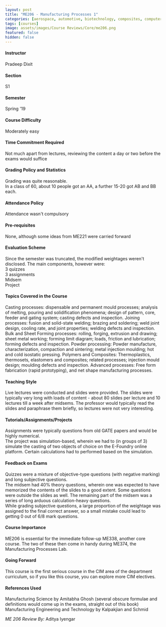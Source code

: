 ```yaml
---
layout: post
title: "ME206 - Manufacturing Processes 1"
categories: [aerospace, automotive, biotechnology, composites, computer aided design (cad), manufacturing and additive manufacturing, thermodynamics / heat transfer, ME]
tags: [courses]
image: assets/images/Course Reviews/Core/me206.png
featured: false
hidden: false
---
```


#### Instructor
Pradeep Dixit

#### Section
S1

#### Semester
Spring '19

#### Course Difficulty
Moderately easy

#### Time Commitment Required
Not much apart from lectures, reviewing the content a day or two before the exams would suffice

#### Grading Policy and Statistics
Grading was quite reasonable.  
In a class of 60, about 10 people got an AA, a further 15-20 got AB and BB each.

#### Attendance Policy
Attendance wasn't compulsory

#### Pre-requisites
None, although some ideas from ME221 were carried forward

#### Evaluation Scheme
Since the semester was truncated, the modified weightages weren't disclosed. The main components, however were:  
3 quizzes  
3 assignments  
Midsem  
Project

#### Topics Covered in the Course
Casting processes: dispensable and permanent mould processes; analysis of melting, pouring and solidification phenomena; design of pattern, core, feeder and gating system; casting defects and inspection. Joining processes: fusion and solid-state welding; brazing and soldering; weld joint design, cooling rate, and joint properties; welding defects and inspection. Bulk and Sheet Forming processes: rolling, forging, extrusion and drawing; sheet metal working; forming limit diagram; loads, friction and lubrication; forming defects and inspection. Powder processing: Powder manufacture, characterization, compaction and sintering; metal injection moulding; hot and cold isostatic pressing. Polymers and Composites: Thermoplastics, thermosets, elastomers and composites; related processes; injection mould design; moulding defects and inspection. Advanced processes: Free form fabrication (rapid prototyping), and net shape manufacturing processes.

#### Teaching Style
Live lectures were conducted and slides were provided. The slides were typically very long with loads of content - about 80 slides per lecture and 10 lectures till a week after midsems. The professor would typically read the slides and paraphrase them briefly, so lectures were not very interesting.

#### Tutorials/Assignments/Projects
Assignments were typically questions from old GATE papers and would be highly numerical.  
The project was simulation-based, wherein we had to (in groups of 3) simulate the casting of two objects of choice on the E-Foundry online platform. Certain calculations had to performed based on the simulation.

#### Feedback on Exams
Quizzes were a mixture of objective-type questions (with negative marking) and long subjective questions.  
The midsem had 40% theory questions, wherein one was expected to have memorized the contents of the slides to a good extent. Some questions were outside the slides as well. The remaining part of the midsem was a series of long arduous calculation-heavy questions.  
While grading subjective questions, a large proportion of the weightage was assigned to the final correct answer, so a small mistake could lead to getting 0 out of 6/8 mark questions.

#### Course Importance
ME206 is essential for the immediate follow-up ME338, another core course. The two of these then come in handy during ME374, the Manufacturing Processes Lab.

#### Going Forward
This course is the first serious course in the CIM area of the department curriculum, so if you like this course, you can explore more CIM electives.

#### References Used
Manufacturing Science by Amitabha Ghosh (several obscure formulae and definitions would come up in the exams, straight out of this book)  
Manufacturing Engineering and Technology by Kalpakjian and Schmid

*ME 206 Review By:* Aditya Iyengar